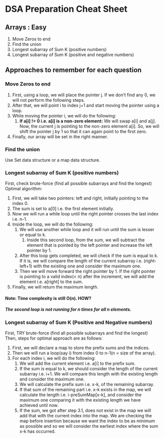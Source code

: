 
# DSA Preparation Cheat Sheet

## Arrays : Easy

1. Move Zeros to end
2. Find the union
3. Longest subarray of Sum K (positive numbers)
4. Longest subarray of Sum K (positive and negative numbers)

## Approaches to remember for each question

### Move Zeros to end
1.  First, using a loop, we will place the pointer j. If we don’t find any 0, we will not perform the following steps.
2.  After that, we will point i to index j+1 and start moving the pointer using a loop.
3.  While moving the pointer i, we will do the following:
    1.  **If a[i] != 0 i.e. a[i] is a non-zero element:** We will swap a[i] and a[j]. Now, the current j is pointing to the non-zero element a[i]. So, we will shift the pointer j by 1 so that it can again point to the first zero.
4.  Finally, our array will be set in the right manner.

### Find the union
Use Set data structure or a map data structure.

### Longest subarray of Sum K (positive numbers)

First, check brute-force (find all possible subarrays and find the longest)
Optimal algorithm:
1.  First, we will take two pointers: left and right, initially pointing to the index 0.
2.  The sum is set to a[0] i.e. the first element initially.
3.  Now we will run a while loop until the right pointer crosses the last index i.e. n-1.
4.  Inside the loop, we will do the following:
    1.  We will use another while loop and it will run until the sum is lesser or equal to k.
        1.  Inside this second loop, from the sum, we will subtract the element that is pointed by the left pointer and increase the left pointer by 1.
    2.  After this loop gets completed, we will check if the sum is equal to k. If it is, we will compare the length of the current subarray i.e. (right-left+1) with the existing one and consider the maximum one.
    3.  Then we will move forward the right pointer by 1. If the right pointer is pointing to a valid index(< n) after the increment, we will add the element i.e. a[right] to the sum.
5.  Finally, we will return the maximum length.


#### Note: Time complexity is still O(n). HOW?
##### The second loop is not running for n times for all n elements.


### Longest subarray of Sum K (Positive and Negative numbers)

First, TRY brute-force (find all possible subarrays and find the longest)
Then, steps for optimal approach are as follows:

1.  First, we will declare a map to store the prefix sums and the indices.
2.  Then we will run a loop(say i) from index 0 to n-1(n = size of the array).
3.  For each index i, we will do the following:
    1.  We will add the current element i.e. a[i] to the prefix sum.
    2.  If the sum is equal to k, we should consider the length of the current subarray i.e. i+1. We will compare this length with the existing length and consider the maximum one.
    3.  We will calculate the prefix sum i.e. x-k, of the remaining subarray.
    4.  If that sum of the remaining part i.e. x-k exists in the map, we will calculate the length i.e. i-preSumMap[x-k], and consider the maximum one comparing it with the existing length we have achieved until now.
    5.  If the sum, we got after step 3.1, does not exist in the map we will add that with the current index into the map. We are checking the map before insertion because we want the index to be as minimum as possible and so we will consider the earliest index where the sum x-k has occurred.
